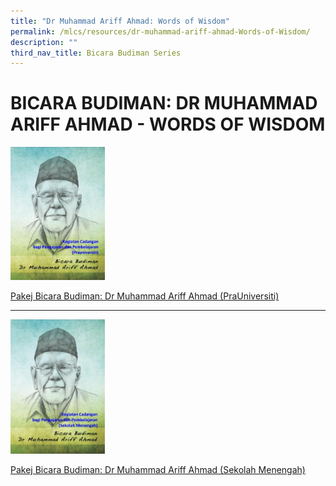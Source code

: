 ```yaml
---
title: "Dr Muhammad Ariff Ahmad: Words of Wisdom"
permalink: /mlcs/resources/dr-muhammad-ariff-ahmad-Words-of-Wisdom/
description: ""
third_nav_title: Bicara Budiman Series
---
```

BICARA BUDIMAN: DR MUHAMMAD ARIFF AHMAD - WORDS OF WISDOM
=========================================================

 <img src="/images/001%20-%20pra%20u%20-%20bicara%20budiman%20-%20dr%20md%20arif%20ahmad.jpg" style="width:30%">
			
[Pakej Bicara Budiman: Dr Muhammad Ariff Ahmad (PraUniversiti)](/files/pakej-bicara-budiman-dr-muhmmad-ariff-ahmad-(prauniversiti).pdf)

---
 <img src="/images/001%20-%20sec%20-%20bicara%20budiman%20-%20dr%20md%20arif%20ahmad.jpg" style="width:30%">
 
[Pakej Bicara Budiman: Dr Muhammad Ariff Ahmad (Sekolah Menengah)](/files/sekolah-menengah.pdf)
